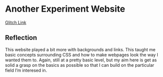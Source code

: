 # Another Experiment Website

[Glitch Link](https://website-experiment.glitch.me/)

## Reflection
This website played a bit more with backgrounds and links. This taught me basic concepts surrounding CSS and how to make webpages look the way I wanted them to. Again, still at a pretty basic level, but my aim here is get as solid a grasp on the basics as possible so that I can build on the particular field I’m interesed in. 
